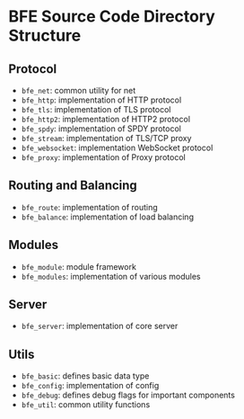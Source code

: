 # BFE Source Code Directory Structure

## Protocol

- `bfe_net`: common utility for net
- `bfe_http`: implementation of HTTP protocol
- `bfe_tls`:  implementation of TLS protocol
- `bfe_http2`: implementation of HTTP2 protocol
- `bfe_spdy`: implementation of SPDY protocol
- `bfe_stream`: implementation of TLS/TCP proxy
- `bfe_websocket`: implementation WebSocket protocol
- `bfe_proxy`: implementation of Proxy protocol

## Routing and Balancing

- `bfe_route`: implementation of routing
- `bfe_balance`: implementation of load balancing

## Modules

- `bfe_module`: module framework
- `bfe_modules`: implementation of various modules

## Server

- `bfe_server`: implementation of core server

## Utils

- `bfe_basic`: defines basic data type
- `bfe_config`: implementation of config
- `bfe_debug`: defines debug flags for important components
- `bfe_util`: common utility functions

